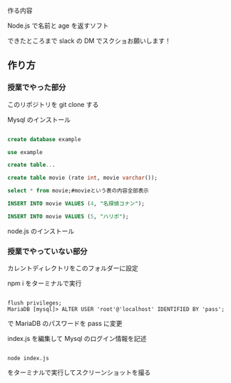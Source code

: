 作る内容

Node.js で名前と age を返すソフト

できたところまで slack の DM でスクショお願いします！

## 作り方

### 授業でやった部分

このリポジトリを git clone する

Mysql のインストール

```sql

create database example

use example

create table...

create table movie (rate int, movie varchar());

select * from movie;#movieという表の内容全部表示

INSERT INTO movie VALUES (4, "名探偵コナン");

INSERT INTO movie VALUES (5, "ハリポ");

```

node.js のインストール

### 授業でやっていない部分

カレントディレクトリをこのフォルダーに設定

npm i をターミナルで実行

```

flush privileges;
MariaDB [mysql]> ALTER USER 'root'@'localhost' IDENTIFIED BY 'pass';

```

で MariaDB のパスワードを pass に変更

index.js を編集して Mysql のログイン情報を記述

```

node index.js

```

をターミナルで実行してスクリーンショットを撮る
